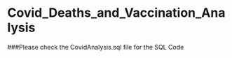 # Covid_Deaths_and_Vaccination_Analysis

###Please check the CovidAnalysis.sql file for the SQL Code
